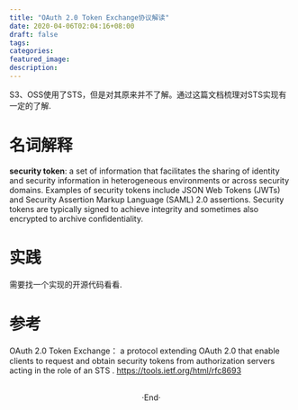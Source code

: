 ```yaml
---
title: "OAuth 2.0 Token Exchange协议解读"
date: 2020-04-06T02:04:16+08:00
draft: false
tags: 
categories: 
featured_image: 
description: 
---
```

S3、OSS使用了STS，但是对其原来并不了解。通过这篇文档梳理对STS实现有一定的了解. 


# 名词解释
**security token**: a set of information that facilitates the sharing of identity and security information in heterogeneous environments or across security domains. Examples of security tokens include JSON Web Tokens (JWTs) and Security Assertion Markup Language (SAML) 2.0 assertions. Security tokens are typically signed to achieve integrity and sometimes also encrypted to archive confidentiality. 

# 实践
需要找一个实现的开源代码看看.

# 参考

OAuth 2.0 Token Exchange： a protocol extending OAuth 2.0 that enable clients to request and obtain security tokens from authorization servers acting in the role of an STS .  https://tools.ietf.org/html/rfc8693  

<br>

<center>  ·End·  </center>
